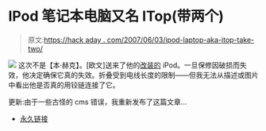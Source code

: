# IPod 笔记本电脑又名 ITop(带两个)

> 原文:[https://hack aday . com/2007/06/03/ipod-laptop-aka-itop-take-two/](https://hackaday.com/2007/06/03/ipod-laptop-aka-itop-take-two/)

![](../Images/597fa4527771549531a072c60d94cf90.png)
这次不是【本·赫克】。[欧文]送来了他的[改装的](http://web.mac.com/owenmcgarry/iWeb/Downloads/Downloads/10E5A5E6-7AE6-4BFD-B454-11CBC427A9A1.html) iPod。一旦保修因破损而失效，他决定确保它真的失效。折叠受到电线长度的限制——但我无法从描述或图片中看出他是否真的用铰链连接了它。

更新:由于一些古怪的 cms 错误，我重新发布了这篇文章…

*   [永久链接](http://web.mac.com/owenmcgarry/iWeb/Downloads/Downloads/10E5A5E6-7AE6-4BFD-B454-11CBC427A9A1.html)